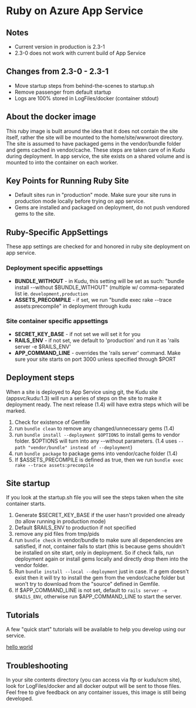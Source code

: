 # Ruby on Azure App Service 
  
## Notes
- Current version in production is 2.3-1
- 2.3-0 does not work with current build of App Service

## Changes from 2.3-0 - 2.3-1 
- Move startup steps from behind-the-scenes to startup.sh 
- Remove passenger from default startup
- Logs are 100% stored in LogFiles/docker (container stdout)

## About the docker image
This ruby image is built around the idea that it does not contain the site itself, rather the site will be mounted to the home/site/wwwroot directory. The site is assumed to have packaged gems in the vendor/bundle folder and gems cached in vendor/cache. These steps are taken care of in Kudu during deployment. In app service, the site exists on a shared volume and is mounted to into the container on each worker. 

## Key Points for Running Ruby Site
- Default sites run in "production" mode. Make sure your site runs in production mode locally before trying on app service. 
- Gems are installed and packaged on deployment, do not push vendored gems to the site. 

## Ruby-Specific AppSettings
These app settings are checked for and honored in ruby site deployment on app service. 
### Deployment specific appsettings
- **BUNDLE_WITHOUT** - in Kudu, this setting will be set as such: "bundle install --without $BUNDLE_WITHOUT" (multiple w/ comma-separated list ie. `development,production`
- **ASSETS_PRECOMPILE** - if set, we run "bundle exec rake --trace assets:precompile" in deployment through kudu
### Site container specific appsettings
- **SECRET_KEY_BASE** - if not set we will set it for you
- **RAILS_ENV** - if not set, we default to 'production' and run it as 'rails server -e $RAILS_ENV'
- **APP_COMMAND_LINE** - overrides the 'rails server' command. Make sure your site starts on port 3000 unless specified through $PORT

## Deployment steps 
When a site is deployed to App Service using git, the Kudu site (appsvc/kudu:1.3) will run a series of steps on the site to make it deployment ready. The next release (1.4) will have extra steps which will be marked.  
1. Check for existence of Gemfile
2. run `bundle clean` to remove any changed/unnecessary gems (1.4)
3. run `bundle install --deployment $OPTIONS` to install gems to vendor folder. $OPTIONS will turn into any --without parameters. (1.4 uses `--path "vendor/bundle" instead of --deployment`)
4. run `bundle package` to package gems into vendor/cache folder (1.4) 
5. If $ASSETS_PRECOMPILE is defined as true, then we run `bundle exec rake --trace assets:precompile`

## Site startup 
If you look at the startup.sh file you will see the steps taken when the site container starts. 
1. Generate $SECRET_KEY_BASE if the user hasn't provided one already (to allow running in production mode) 
2. Default $RAILS_ENV to production if not specified
3. remove any pid files from tmp/pids
4. run `bundle check` in vendor/bundle to make sure all dependencies are satisfied, if not, container fails to start (this is because gems shouldn't be installed on site start, only in deployment. So if check fails, run deployment again or install gems locally and directly drop them into the vendor folder.
5. Run `bundle install --local --deployment` just in case. If a gem doesn't exist then it will try to install the gem from the vendor/cache folder but won't try to download from the "source" defined in Gemfile. 
6. If $APP_COMMAND_LINE is not set, default to `rails server -e $RAILS_ENV`, otherwise run $APP_COMMAND_LINE to start the server. 

## Tutorials
A few "quick start" tutorials will be available to help you develop using our service.

[hello world](tutorials/hello-world/README.md)

## Troubleshooting
In your site contents directory (you can access via ftp or kudu/scm site), look for LogFiles/docker and all docker output will be sent to those files. Feel free to give feedback on any container issues, this image is still being developed. 
